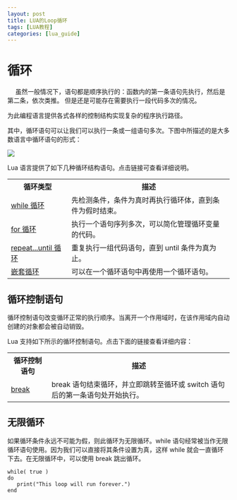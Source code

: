 ```yaml
---
layout: post
title: LUA的Loop循环  
tags: [LUA教程]
categories: [lua_guide]
---
```


# 循环  
　
虽然一般情况下，语句都是顺序执行的：函数内的第一条语句先执行，然后是第二条，依次类推。  但是还是可能存在需要执行一段代码多次的情况。

为此编程语言提供各式各样的控制结构实现复杂的程序执行路径。
  
其中，循环语句可以让我们可以执行一条或一组语句多次。下图中所描述的是大多数语言中循环语句的形式：  

![](images/loop.jpg)  

Lua 语言提供了如下几种循环结构语句。点击链接可查看详细说明。  
<table>
	<tr>
		<th>循环类型</th>
		<th>描述</th>
	</tr>
	<tr>
		<td><a href="while.md">while 循环</a></td>
		<td>先检测条件，条件为真时再执行循环体，直到条件为假时结束。</td>
	</tr>
	<tr>
		<td><a href="for.md">for 循环</a></td>
		<td>执行一个语句序列多次，可以简化管理循环变量的代码。</td>
	</tr>
		<tr>
		<td><a href="repeat-until.md">repeat...until 循环</a></td>
		<td>重复执行一组代码语句，直到 until 条件为真为止。</td>
	</tr>
	<tr>
		<td><a href="nested-loop.md">嵌套循环</a></td>
		<td>可以在一个循环语句中再使用一个循环语句。</td>
	</tr>	
</table>  

## 循环控制语句  

循环控制语句改变循环正常的执行顺序。当离开一个作用域时，在该作用域内自动创建的对象都会被自动销毁。
  
Lua 支持如下所示的循环控制语句。点击下面的链接查看详细内容：  
<table>
	<tr>
		<th>循环控制语句</th>
		<th>描述</th>
	</tr>
		<tr>
		<td><a href="break.md">break</a></td>
		<td>break 语句结束循环，并立即跳转至循环或 switch 语句后的第一条语句处开始执行。</td>
	</tr>	
</table>

## 无限循环  

如果循环条件永远不可能为假，则此循环为无限循环。while 语句经常被当作无限循环语句使用。因为我们可以直接将其条件设置为真，这样 while 就会一直循环下去。在无限循环中，可以使用 break 跳出循环。  

```
while( true )
do
   print("This loop will run forever.")
end
```

